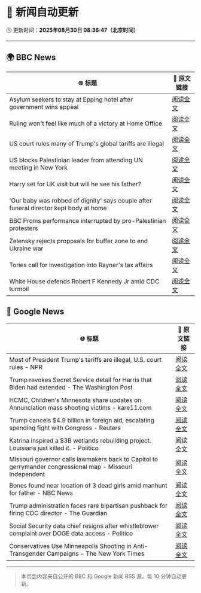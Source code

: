 # 🧠 新闻自动更新

🕒 更新时间：**2025年08月30日 08:36:47（北京时间）**

---

## 🌍 BBC News

| 🌐 标题 | 🔗 原文链接 |
|--------|-------------|
| Asylum seekers to stay at Epping hotel after government wins appeal | [阅读全文](https://www.bbc.com/news/articles/c8e1zd98k9no?at_medium=RSS&at_campaign=rss) |
| Ruling won't feel like much of a victory at Home Office | [阅读全文](https://www.bbc.com/news/articles/c7vlpdqeg4qo?at_medium=RSS&at_campaign=rss) |
| US court rules many of Trump's global tariffs are illegal | [阅读全文](https://www.bbc.com/news/articles/ckgj7jxkq58o?at_medium=RSS&at_campaign=rss) |
| US blocks Palestinian leader from attending UN meeting in New York | [阅读全文](https://www.bbc.com/news/articles/cjdym32z9v7o?at_medium=RSS&at_campaign=rss) |
| Harry set for UK visit but will he see his father? | [阅读全文](https://www.bbc.com/news/articles/cwy0dgpyq35o?at_medium=RSS&at_campaign=rss) |
| 'Our baby was robbed of dignity' says couple after funeral director kept body at home | [阅读全文](https://www.bbc.com/news/articles/cn85w4406g9o?at_medium=RSS&at_campaign=rss) |
| BBC Proms performance interrupted by pro-Palestinian protesters | [阅读全文](https://www.bbc.com/news/articles/c4gl1kx1091o?at_medium=RSS&at_campaign=rss) |
| Zelensky rejects proposals for buffer zone to end Ukraine war | [阅读全文](https://www.bbc.com/news/articles/c04r0z1pr25o?at_medium=RSS&at_campaign=rss) |
| Tories call for investigation into Rayner's tax affairs | [阅读全文](https://www.bbc.com/news/articles/cjw6evl4zy8o?at_medium=RSS&at_campaign=rss) |
| White House defends Robert F Kennedy Jr amid CDC turmoil | [阅读全文](https://www.bbc.com/news/articles/cedv3gg3x6xo?at_medium=RSS&at_campaign=rss) |

## 📰 Google News

| 🌐 标题 | 🔗 原文链接 |
|--------|-------------|
| Most of President Trump's tariffs are illegal, U.S. court rules - NPR | [阅读全文](https://news.google.com/rss/articles/CBMihAFBVV95cUxNdTBZRjI4Q1JFYkJDNXlhNlMtX0FBcHNCSnZxcDZ3ZFBEdVhKYXZ3VExlSVdnNWk4aVJYMm1aNlpXdmpFZFYzMVg3X1V2c2dmdE5ReVhXNEd3ZEhzcWotakFheTZFS3Y3T1BKN1BfUzFmZlJBNmpBQW5OcW9ORzNFZ1BsZWc?oc=5) |
| Trump revokes Secret Service detail for Harris that Biden had extended - The Washington Post | [阅读全文](https://news.google.com/rss/articles/CBMiiAFBVV95cUxQVUtCNmtISEs2OEZxYXRjWHpGU1NOYjZOTGhHa0d2T0tlTEFmbDh5eGFEREQ1SjYweGpYbEIwVVlKX0VQTXpUb0ZILTVVbEtKRk1ZT2hzTHdhSEkwcjJlOXUwTHcyVEFwWW5uY09fS3MxUS1Xam85eEtQT3RLTlR4cDFnTFJEc0Jr?oc=5) |
| HCMC, Children's Minnesota share updates on Annunciation mass shooting victims - kare11.com | [阅读全文](https://news.google.com/rss/articles/CBMi6gFBVV95cUxOX2xxRkRrZFh1TkM5UmtYVTlDa1JXdUkySGRKTS10c3YxVXV0czczTmlaSHNTSkRrUjRBTWdQZzRGTDZSMnEtcmg3SS1RaTRJbk15ZE5QSXAyNVN3UzN2S3hsMFJncUdJMFdxRVJidFM4LVJVWnhvaEdCTllqY3pCRzAtdnVvYUhvLXQwTDdjUXU0QlJSdDA4dHNjUzQtMC04cDdDWmhzNE9nWTFPT0l2RFppWjZoMXlFZ0tucTZlZ19kdFJjSnppZWphcGZGNmJfSzRwQU5NcUVOd01jZE90YjQzTDh2SjJKSkE?oc=5) |
| Trump cancels $4.9 billion in foreign aid, escalating spending fight with Congress - Reuters | [阅读全文](https://news.google.com/rss/articles/CBMiyAFBVV95cUxNV0pZX1NVSnAzOGQxdk01c1VZLUp2Y2Y2U2lYTmxjcjdkWmpWUzRYVUJvaW5BYUhGN3FLeHBBNS1WeTFnZXJrRU0xMVRPZkh6SjR5LThwWUpwUjI2em9kdDNNRkZIYUFiUDVrNm1aQlJYekczWjFRQ3VCRXM0Znk1Nlp3b3NWWWdoYXQ2UkcyVmZ1bFdNMzJ4eVplVDQ2VVNqbFBtNGtwRklZNW55ZmlJbUJQQ1ZrN1Q3ZnJaU2VCUUxpMlpVUVI2WA?oc=5) |
| Katrina inspired a $3B wetlands rebuilding project. Louisiana just killed it. - Politico | [阅读全文](https://news.google.com/rss/articles/CBMiwgFBVV95cUxOYmtaeVVUTGJPWElFb0I0ZXl2NGZWNG5tMjEwNDYyTmE1akRNekJQbl9mSEhOLW1hX09vM2dhWl83WVEtTy1ONVVzTHdlNjhCaHFFWWN1aFFMUDdmSUFUeXpOS09hc29qTk4yWDRweHhXLUtZbzFRM2hMc3o1VzR0dXBYLU1JQ1ZyQ211SlE3ZTJpZURLbDdyYjQydmlQaFd0Sm16UEloRG9NZTNlck1JNGtnNjRuR2FiRHU5dDBXWjZidw?oc=5) |
| Missouri governor calls lawmakers back to Capitol to gerrymander congressional map - Missouri Independent | [阅读全文](https://news.google.com/rss/articles/CBMixAFBVV95cUxOTm5SWW5nNEtUdDVNMFluQzRpQmVDTHBhdXFQSndNS19JLVhELWcwVHhJRmdnOVNvajBLZTVHdmRVNUlsSGppV2N6ZC1wajd1NG52U1hVSmVQemF3RGw1X1N2RDI5cGd2SElnUTY2bm5VcDZxTGVtbTluajljNEdlS0tpM082ZVhFRTFRSldFQkVMNWRmaG1HT3RIekE1ZmdJT2pQb3RER0wwSnFyX0lHcUR0dVowSF8zdzZ5YXRPM2U4cnNv?oc=5) |
| Bones found near location of 3 dead girls amid manhunt for father - NBC News | [阅读全文](https://news.google.com/rss/articles/CBMinAFBVV95cUxPYWxEcGlRSktHalhteVVXQXFtMnJ6Wkx0Zjg0OVJTVy1MSjBodWFTZTEySmM5dWhVbDRQbk5QendLMThEUVAwVkhsRC1wUzg2RldZZVMyTFVKYzFRUXIySGxYdXppcWtpQnpFcFY5d052MnZHYlNIRGsyQTJubV9oVm5iT0JLMDAtcTlLMDJsSmR2Y18wbF9yRjBCekvSAVZBVV95cUxOTmVEZW5vbXlxUHREVWdrdzFjNWZ4Z0thUEhIQmtGUm1jdGxJd0NLd2pGbU1fU2N3MHhtWnM1SlhwcE1pZ3R1LU9qeVh2alRyVnBOZHZYUQ?oc=5) |
| Trump administration faces rare bipartisan pushback for firing CDC director - The Guardian | [阅读全文](https://news.google.com/rss/articles/CBMikAFBVV95cUxQdC1yMTFkZDNicnZPSkhicUZGN0pQSGFfeE9KTG1WcW00djQzN0JZSDhyU0poNEJIZEdINmluQUV4VFVPeFVHRnJlVDZrS0FOLWM5N0RpV3lNSlp5VFk1T3NVSXI0bFZtYTcyYUNuY2x2b1ZPR0U0dU1KLThNajUyTWVoekktWTJtNXRPN09nOUU?oc=5) |
| Social Security data chief resigns after whistleblower complaint over DOGE data access - Politico | [阅读全文](https://news.google.com/rss/articles/CBMijAFBVV95cUxPMkQyYUdhZkc2Q0dBSW9aUHFKSENuNUFDWlNNMEd2TWRzNEJHSjR6TmQtdUtCajNWYXpXVFlnSDdHa1NiNTI0bmJjaFNBVVpoNmFIWi14RlVueWtJclZOaG1mamN4M2NZcDNjWTJFVWk0VW5xaXMyTnlYaENqckNpWUNhMGpCbkRiaE9DTQ?oc=5) |
| Conservatives Use Minneapolis Shooting in Anti-Transgender Campaigns - The New York Times | [阅读全文](https://news.google.com/rss/articles/CBMiuAFBVV95cUxNNTc5dThXRDR0VUIzMXVhWFljZVVfVy1hYVQ0VF9lX1ZjVGpjOHZMMVkzZEM2bW8wb0RNc29nZG1KdElVTmtieW9oN3M5SkRJYjhEX1VjZXNsOUJLR19oTGlCZ0hObW5EN1pyQ1NORkRDY2h6c3VvUEZFTGRKbTRyTEFrcmpiTmExOF9oV3FsVFRwNktjaExsN2ZMLTZFQUhhZExWQ050a3JsUHhyNUM2SVVXZG5WOWZQ?oc=5) |

---
> 本页面内容来自公开的 BBC 和 Google 新闻 RSS 源，每 10 分钟自动更新。